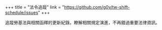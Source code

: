 +++
title = "法令追蹤"
link = "https://github.com/g0v/tw-shift-schedule/issues"
+++

追蹤勞基法與相關函釋的更新紀錄。瞭解相關規定演進，不再錯過重要法律資訊。
